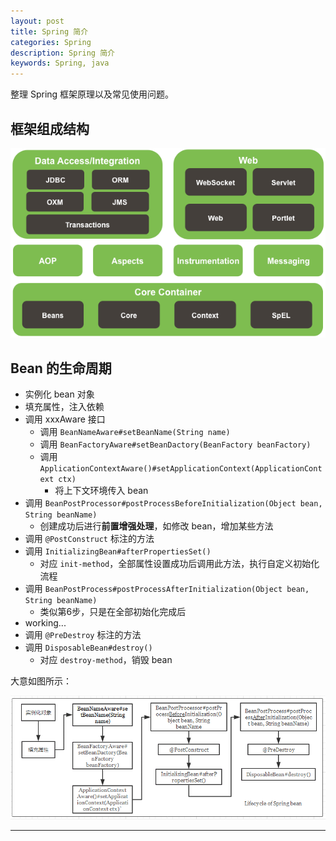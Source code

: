 ```yaml
---
layout: post
title: Spring 简介
categories: Spring
description: Spring 简介
keywords: Spring, java
---
```


整理 Spring 框架原理以及常见使用问题。

## 框架组成结构

![image](/images/posts/springmodules.png)

## Bean 的生命周期

- 实例化 bean 对象
- 填充属性，注入依赖
- 调用 xxxAware 接口
  - 调用 `BeanNameAware#setBeanName(String name)`
  - 调用 `BeanFactoryAware#setBeanDactory(BeanFactory beanFactory)`
  - 调用 `ApplicationContextAware()#setApplicationContext(ApplicationContext ctx)`
    - 将上下文环境传入 bean
- 调用 `BeanPostProcessor#postProcessBeforeInitialization(Object bean, String beanName)`
  - 创建成功后进行**前置增强处理**，如修改 bean，增加某些方法
- 调用 `@PostConstruct` 标注的方法
- 调用 `InitializingBean#afterPropertiesSet()`
  - 对应 `init-method`，全部属性设置成功后调用此方法，执行自定义初始化流程
- 调用 `BeanPostProcess#postProcessAfterInitialization(Object bean, String beanName)`
  - 类似第6步，只是在全部初始化完成后
- working...
- 调用 `@PreDestroy` 标注的方法
- 调用 `DisposableBean#destroy()`
  - 对应 `destroy-method`，销毁 bean

大意如图所示：

![image](/images/posts/spring_bean_lifecycle.png)

---
